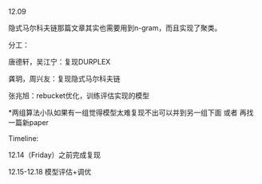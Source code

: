 12.09

隐式马尔科夫链那篇文章其实也需要用到n-gram，而且实现了聚类。

分工：

唐德轩，吴江宁：复现DURPLEX

龚玥，周兴友：复现隐式马尔科夫链

张兆旭：rebucket优化，训练评估实现的模型

*两组算法小队如果有一组觉得模型太难复现不出可以并到另一组下面 或者 再找一篇新paper



Timeline:

12.14（Friday）之前完成复现

12.15-12.18 模型评估+调优



